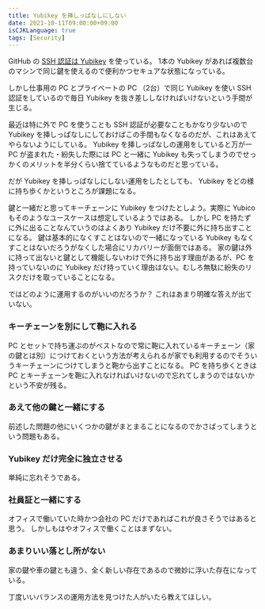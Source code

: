 ```yaml
---
title: Yubikey を挿しっぱなしにしない
date: 2021-10-11T09:00:00+09:00
isCJKLanguage: true
tags: [Security]
---
```


GitHub の [SSH 認証は Yubikey](https://f110.jp/posts/using-the-security-key-for-ssh-auth-in-github/) を使っている。
1本の Yubikey があれば複数台のマシンで同じ鍵を使えるので便利かつセキュアな状態になっている。

しかし仕事用の PC とプライベートの PC （2台）で同じ Yubikey を使い SSH 認証をしているので毎日 Yubikey を抜き差ししなければいけないという手間が生じる。

最近は特に外で PC を使うことも SSH 認証が必要なこともかなり少ないので Yubikey を挿しっぱなしにしておけばこの手間もなくなるのだが、これはあえてやらないようにしている。
Yubikey を挿しっぱなしの運用をしていると万が一 PC が盗まれた・紛失した際には PC と一緒に Yubikey も失ってしまうのでせっかくのメリットを半分くらい捨てているようなものだと思っている。

だが Yubikey を挿しっぱなしにしない運用をしたとしても、 Yubikey をどの様に持ち歩くかというところが課題になる。

鍵と一緒だと思ってキーチェーンに Yubikey をつけたとしよう。実際に Yubico もそのようなユースケースは想定しているようではある。
しかし PC を持たずに外に出ることなんていうのはよくあり Yubikey だけ不要に外に持ち出すことになる。
鍵は基本的になくすことはないので一緒になっている Yubikey もなくすことはないだろうがなくした場合にリカバリーが面倒ではある。
家の鍵は外に持って出ないと鍵として機能しないわけで外に持ち出す理由があるが、PC を持っていないのに Yubikey だけ持っていく理由はない。むしろ無駄に紛失のリスクだけを取っていることになる。

ではどのように運用するのがいいのだろうか？
これはあまり明確な答えが出ていない。

### キーチェーンを別にして鞄に入れる

PC とセットで持ち運ぶのがベストなので常に鞄に入れているキーチェーン（家の鍵とは別）につけておくという方法が考えられるが家でも利用するのでそういうキーチェーンにつけてしまうと鞄から出すことになる。
PC を持ち歩くときは PC とキーチェーンを鞄に入れなければいけないので忘れてしまうのではないかという不安が残る。

### あえて他の鍵と一緒にする

前述した問題の他にいくつかの鍵がまとまることになるのでかさばってしまうという問題もある。

### Yubikey だけ完全に独立させる

単純に忘れそうである。

### 社員証と一緒にする

オフィスで働いていた時かつ会社の PC だけであればこれが良さそうではあると思う。
しかしもはやオフィスで働くことはまずない。

### あまりいい落とし所がない

家の鍵や車の鍵とも違う、全く新しい存在であるので微妙に浮いた存在になっている。

丁度いいバランスの運用方法を見つけた人がいたら教えてほしい。
